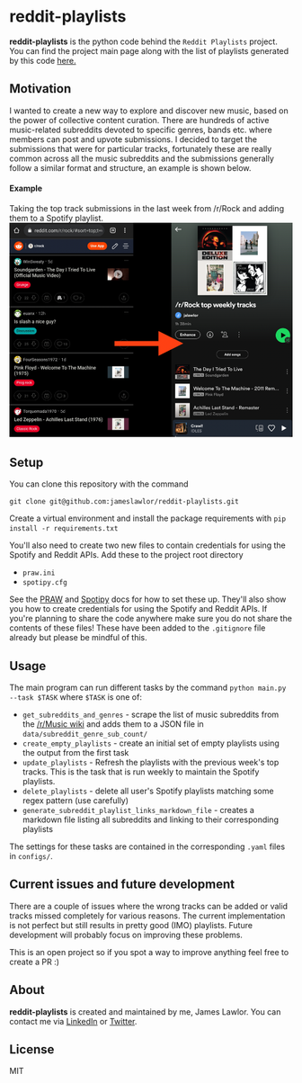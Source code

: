 # reddit-playlists

**reddit-playlists** is the python code behind the `Reddit Playlists` project. 
You can find the project main page along with the list of playlists generated by this code [here.](https://jameslawlor.github.io/reddit-playlists/)
 
## Motivation

 I wanted to create a new way to explore and discover new music, based on the power of collective content curation.
There are hundreds of active music-related subreddits devoted to specific genres, bands etc. where members can post and upvote submissions.
 I decided to target the submissions that were for particular tracks, fortunately these are really common across all the music subreddits and the submissions generally follow a similar format and structure, an example is shown below.

#### Example
Taking the top track submissions in the last week from /r/Rock and adding them to a Spotify playlist. 
 ![img.png](docs/img.png)

## Setup

You can clone this repository with the command
 
```
git clone git@github.com:jameslawlor/reddit-playlists.git
```

Create a virtual environment and install the package requirements with `pip install -r requirements.txt`

You'll also need to create two new files to contain credentials for using the Spotify and Reddit APIs. 
Add these to the project root directory

* `praw.ini`
* `spotipy.cfg`

 See the [PRAW](https://praw.readthedocs.io/en/stable/) and [Spotipy](https://spotipy.readthedocs.io/) docs for how to set these up.
 They'll also show you how to create credentials for using the Spotify and Reddit APIs.
 If you're planning to share the code anywhere make sure you do not share the contents of these files! 
 These have been added to the `.gitignore` file already but please be mindful of this.

## Usage

 The main program can run different tasks by the command `python main.py --task $TASK` where `$TASK` is one of:
* `get_subreddits_and_genres` - scrape the list of music subreddits from the [/r/Music wiki](https://www.reddit.com/r/Music/wiki/musicsubreddits/) and adds them to a JSON file in `data/subreddit_genre_sub_count/`
* `create_empty_playlists` - create an initial set of empty playlists using the output from the first task
* `update_playlists` - Refresh the playlists with the previous week's top tracks. This is the task that is run weekly to maintain the Spotify playlists.
* `delete_playlists` - delete all user's Spotify playlists matching some regex pattern (use carefully)  
* `generate_subreddit_playlist_links_markdown_file` - creates a markdown file listing all subreddits and linking to their corresponding playlists

 The settings for these tasks are contained in the corresponding `.yaml` files in `configs/`.

## Current issues and future development

There are a couple of issues where the wrong tracks can be added or valid tracks missed completely for various reasons.
 The current implementation is not perfect but still results in pretty good (IMO) playlists.
Future development will probably focus on improving these problems.

This is an open project so if you spot a way to improve anything feel free to create a PR :)

## About

 **reddit-playlists** is created and maintained by me, James Lawlor. 
 You can contact me via [LinkedIn](https://www.linkedin.com/in/james-lawlor/) or [Twitter](https://twitter.com/lawlorino).

## License

 MIT
